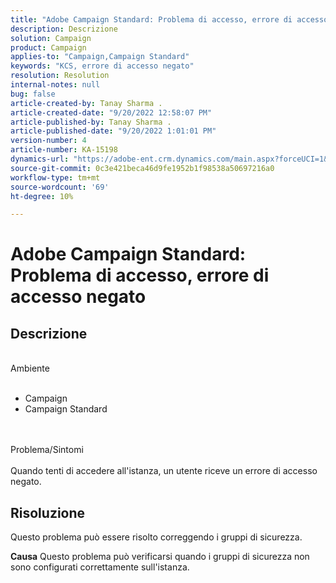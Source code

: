 ```yaml
---
title: "Adobe Campaign Standard: Problema di accesso, errore di accesso negato"
description: Descrizione
solution: Campaign
product: Campaign
applies-to: "Campaign,Campaign Standard"
keywords: "KCS, errore di accesso negato"
resolution: Resolution
internal-notes: null
bug: false
article-created-by: Tanay Sharma .
article-created-date: "9/20/2022 12:58:07 PM"
article-published-by: Tanay Sharma .
article-published-date: "9/20/2022 1:01:01 PM"
version-number: 4
article-number: KA-15198
dynamics-url: "https://adobe-ent.crm.dynamics.com/main.aspx?forceUCI=1&pagetype=entityrecord&etn=knowledgearticle&id=f4b308dc-e338-ed11-9db1-002248086735"
source-git-commit: 0c3e421beca46d9fe1952b1f98538a50697216a0
workflow-type: tm+mt
source-wordcount: '69'
ht-degree: 10%

---
```


# Adobe Campaign Standard: Problema di accesso, errore di accesso negato

## Descrizione

<br>Ambiente<br><br>
- Campaign
- Campaign Standard



<br><br>Problema/Sintomi<br><br>
Quando tenti di accedere all&#39;istanza, un utente riceve un errore di accesso negato.


## Risoluzione




Questo problema può essere risolto correggendo i gruppi di sicurezza.


<b>Causa</b>
Questo problema può verificarsi quando i gruppi di sicurezza non sono configurati correttamente sull&#39;istanza.
